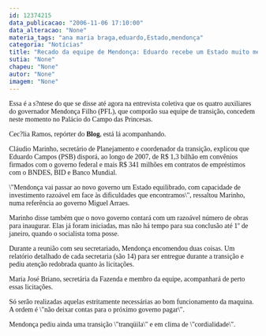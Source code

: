 ```yaml
---
id: 12374215
data_publicacao: "2006-11-06 17:10:00"
data_alteracao: "None"
materia_tags: "ana maria braga,eduardo,Estado,mendonça"
categoria: "Notícias"
title: "Recado da equipe de Mendonça: Eduardo recebe um Estado muito melhor do que o entregue por Arraes"
sutia: "None"
chapeu: "None"
autor: "None"
imagem: "None"
---
```

<p><P><FONT face=Verdana>Essa é a s?ntese do que se disse até agora na entrevista coletiva que os quatro auxiliares do governador Mendonça Filho (PFL), que comporão sua equipe de transição, concedem neste momento no Palácio do Campo das Princesas.</FONT></P></p>
<p><P><FONT face=Verdana>Cec?lia Ramos, repórter do <STRONG>Blog</STRONG>, está lá acompanhando.</FONT></P></p>
<p><P><FONT face=Verdana>Cláudio Marinho, secretário de Planejamento e coordenador da transição, explicou que Eduardo Campos (PSB) disporá, ao longo de 2007, de R$ 1,3 bilhão em convênios firmados com o governo federal e mais R$ 341 milhões em contratos de empréstimos com o BNDES, BID e Banco Mundial.</FONT></P></p>
<p><P><FONT face=Verdana>\"Mendonça vai passar ao novo governo um Estado equilibrado, com capacidade de investimento razoável em face às dificuldades que encontramos\", ressaltou Marinho, numa referência ao governo Miguel Arraes.</FONT></P></p>
<p><P><FONT face=Verdana>Marinho disse também que o novo governo contará com um razoável número de obras para inaugurar. Elas já foram iniciadas, mas não há tempo para sua conclusão até 1º de janeiro, quando o socialista toma posse.</FONT></P></p>
<p><P><FONT face=Verdana>Durante a reunião com seu secretariado, Mendonça encomendou duas coisas. Um relatório detalhado de cada secretaria (são 14) para ser entregue durante a transição e pediu atenção redobrada quanto às licitações.</FONT></P></p>
<p><P><FONT face=Verdana>Maria José Briano, secretária da Fazenda e membro da equipe, acompanhará de perto essas licitações. </FONT></P></p>
<p><P><FONT face=Verdana>Só serão realizadas aquelas estritamente necessárias ao bom funcionamento da maquina. A ordem é \"não deixar contas para o próximo governo pagar\".</FONT></P></p>
<p><P><FONT face=Verdana>Mendonça pediu ainda uma transição \"tranqüila\" e em clima de \"cordialidade\".</FONT></P> </p>
